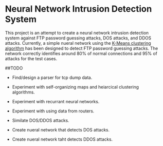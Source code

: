 # Neural Network Intrusion Detection System

This project is an attempt to create a neural network intrusion detection system against FTP password guessing attacks, DOS attacks, and DDOS attacks.
Currently, a simple nueral network using the [K-Means clustering algorithm](https://en.wikipedia.org/wiki/K-means_clustering) has been designed to detect FTP password guessing attacks.
The network correctly identifies around 80% of normal connections and 95% of attacks for the test cases.

##TODO

 - Find/design a parser for tcp dump data.
 
 - Experiment with self-organizing maps and heiarcical clustering algorithms.
 
 - Experiment with recurrant neural networks.
 
 - Experiment with using data from routers. 
 
 - Similate DOS/DDOS attacks.
 
 - Create nueral network that detects DOS attacks.
 
 - Create nueral network taht detects DDOS attacks.
 
 
